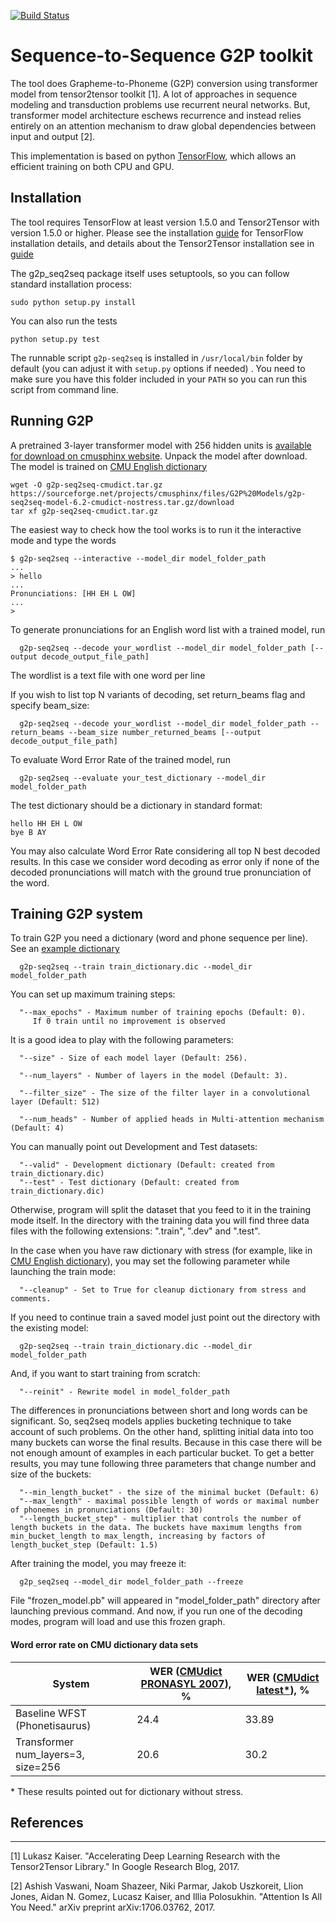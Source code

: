 [![Build Status](https://travis-ci.org/cmusphinx/g2p-seq2seq.svg?branch=master)](https://travis-ci.org/cmusphinx/g2p-seq2seq)

# Sequence-to-Sequence G2P toolkit

The tool does Grapheme-to-Phoneme (G2P) conversion using transformer model
from tensor2tensor toolkit [1]. A lot of approaches in sequence modeling and
transduction problems use recurrent neural networks. But, transformer model
architecture eschews recurrence and instead relies entirely on an attention
mechanism to draw global dependencies between input and output [2].

This implementation is based on python
[TensorFlow](https://www.tensorflow.org/tutorials/seq2seq/),
which allows an efficient training on both CPU and GPU.

## Installation

The tool requires TensorFlow at least version 1.5.0 and Tensor2Tensor with version 1.5.0 or higher. Please see the installation
[guide](https://www.tensorflow.org/install/)
for TensorFlow installation details, and details about the Tensor2Tensor installation see in [guide](https://github.com/tensorflow/tensor2tensor)


The g2p_seq2seq package itself uses setuptools, so you can follow standard installation process:

```
sudo python setup.py install
```

You can also run the tests

```
python setup.py test
```

The runnable script `g2p-seq2seq` is installed in  `/usr/local/bin` folder by default (you can adjust it with `setup.py` options if needed) . You need to make sure you have this folder included in your `PATH` so you can run this script from command line.

## Running G2P

A pretrained 3-layer transformer model with 256 hidden units is [available for download on cmusphinx website](https://sourceforge.net/projects/cmusphinx/files/G2P%20Models/g2p-seq2seq-model-6.2-cmudict-nostress.tar.gz/download).
Unpack the model after download. The model is trained on [CMU English dictionary](http://github.com/cmusphinx/cmudict)

```
wget -O g2p-seq2seq-cmudict.tar.gz https://sourceforge.net/projects/cmusphinx/files/G2P%20Models/g2p-seq2seq-model-6.2-cmudict-nostress.tar.gz/download
tar xf g2p-seq2seq-cmudict.tar.gz
```

The easiest way to check how the tool works is to run it the interactive mode and type the words

```
$ g2p-seq2seq --interactive --model_dir model_folder_path
...
> hello
...
Pronunciations: [HH EH L OW]
...
>
```

To generate pronunciations for an English word list with a trained model, run

```
  g2p-seq2seq --decode your_wordlist --model_dir model_folder_path [--output decode_output_file_path]
```

The wordlist is a text file with one word per line

If you wish to list top N variants of decoding, set return_beams flag and specify beam_size:

```
  g2p-seq2seq --decode your_wordlist --model_dir model_folder_path --return_beams --beam_size number_returned_beams [--output decode_output_file_path]
```

To evaluate Word Error Rate of the trained model, run

```
  g2p-seq2seq --evaluate your_test_dictionary --model_dir model_folder_path
```

The test dictionary should be a dictionary in standard format:
```
hello HH EH L OW
bye B AY
```

You may also calculate Word Error Rate considering all top N best decoded results. In this case we consider word decoding as error only if none of the decoded pronunciations will match with the ground true pronunciation of the word.

## Training G2P system

To train G2P you need a dictionary (word and phone sequence per line).
See an [example dictionary](http://github.com/cmusphinx/cmudict)

```
  g2p-seq2seq --train train_dictionary.dic --model_dir model_folder_path
```

You can set up maximum training steps:
```
  "--max_epochs" - Maximum number of training epochs (Default: 0).
     If 0 train until no improvement is observed
```

It is a good idea to play with the following parameters:
```
  "--size" - Size of each model layer (Default: 256).

  "--num_layers" - Number of layers in the model (Default: 3).

  "--filter_size" - The size of the filter layer in a convolutional layer (Default: 512)

  "--num_heads" - Number of applied heads in Multi-attention mechanism (Default: 4)
```

You can manually point out Development and Test datasets:
```
  "--valid" - Development dictionary (Default: created from train_dictionary.dic)
  "--test" - Test dictionary (Default: created from train_dictionary.dic)
```

Otherwise, program will split the dataset that you feed to it in the training mode itself. In the directory with the training data you will find three data files with the following extensions: ".train", ".dev" and ".test".

In the case when you have raw dictionary with stress (for example, like in [CMU English dictionary](http://github.com/cmusphinx/cmudict)), you may set the following parameter while launching the train mode:
```
  "--cleanup" - Set to True for cleanup dictionary from stress and comments.
```

If you need to continue train a saved model just point out the directory with the existing model:
```
  g2p-seq2seq --train train_dictionary.dic --model_dir model_folder_path
```

And, if you want to start training from scratch:
```
  "--reinit" - Rewrite model in model_folder_path
```

The differences in pronunciations between short and long words can be significant. So, seq2seq models applies bucketing technique to take account of such problems. On the other hand, splitting initial data into too many buckets can worse the final results. Because in this case there will be not enough amount of examples in each particular bucket. To get a better results, you may tune following three parameters that change number and size of the buckets:
```
  "--min_length_bucket" - the size of the minimal bucket (Default: 6)
  "--max_length" - maximal possible length of words or maximal number of phonemes in pronunciations (Default: 30)
  "--length_bucket_step" - multiplier that controls the number of length buckets in the data. The buckets have maximum lengths from min_bucket_length to max_length, increasing by factors of length_bucket_step (Default: 1.5)
```

After training the model, you may freeze it:
```
  g2p_seq2seq --model_dir model_folder_path --freeze
```

File "frozen_model.pb" will appeared in "model_folder_path" directory after launching previous command. And now, if you run one of the decoding modes, program will load and use this frozen graph.


#### Word error rate on CMU dictionary data sets

System | WER ([CMUdict PRONASYL 2007](https://sourceforge.net/projects/cmusphinx/files/G2P%20Models/phonetisaurus-cmudict-split.tar.gz)), % | WER ([CMUdict latest\*](https://github.com/cmusphinx/cmudict)), %
--- | --- | ---
Baseline WFST (Phonetisaurus) | 24.4 | 33.89
Transformer num_layers=3, size=256   | 20.6 | 30.2
\* These results pointed out for dictionary without stress.

## References
---------------------------------------

[1] Lukasz Kaiser. "Accelerating Deep Learning Research with the Tensor2Tensor Library." In Google Research Blog, 2017.

[2] Ashish Vaswani, Noam Shazeer, Niki Parmar, Jakob Uszkoreit, Llion Jones, Aidan N. Gomez, Lucasz Kaiser, and Illia Polosukhin. "Attention Is All You Need."
arXiv preprint
arXiv:1706.03762, 2017.
